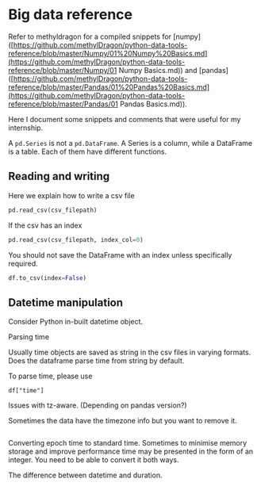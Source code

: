 # Big data reference

Refer to methyldragon for a compiled snippets for [numpy]([https://github.com/methylDragon/python-data-tools-reference/blob/master/Numpy/01%20Numpy%20Basics.md](https://github.com/methylDragon/python-data-tools-reference/blob/master/Numpy/01 Numpy Basics.md)) and [pandas]([https://github.com/methylDragon/python-data-tools-reference/blob/master/Pandas/01%20Pandas%20Basics.md](https://github.com/methylDragon/python-data-tools-reference/blob/master/Pandas/01 Pandas Basics.md)).

Here I document some snippets and comments that were useful for my internship.



A `pd.Series` is not a `pd.DataFrame`. A Series is a column, while a DataFrame is a table. Each of them have different functions.



## Reading and writing

Here we explain how to write a csv file


```python
pd.read_csv(csv_filepath)
```

If the csv has an index

```python
pd.read_csv(csv_filepath, index_col=0)
```

You should not save the DataFrame with an index unless specifically required.

```python
df.to_csv(index=False)
```



## Datetime manipulation 

Consider Python in-built datetime object.

Parsing time

Usually time objects are saved as string in the csv files in varying formats. Does the dataframe parse time from string by default.

To parse time, please use

```
df["time"]
```

Issues with tz-aware. (Depending on pandas version?)

Sometimes the data have the timezone info but you want to remove it.
```

```


Converting epoch time to standard time. Sometimes to minimise memory storage and improve performance time may be presented in the form of an integer. You need to be able to convert it both ways.

The difference between datetime and duration.




